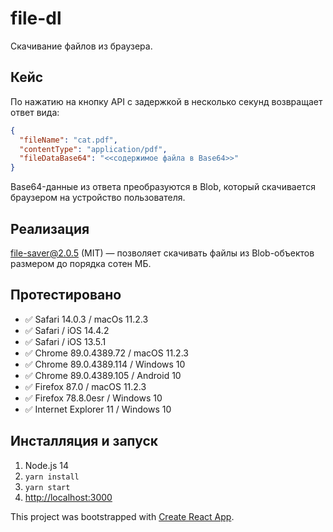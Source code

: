 # file-dl

Скачивание файлов из браузера. 

## Кейс

По нажатию на кнопку API c задержкой в несколько секунд возвращает ответ вида:
```json
{
  "fileName": "cat.pdf",
  "contentType": "application/pdf",
  "fileDataBase64": "<<содержимое файла в Base64>>"
}
```

Base64-данные из ответа преобразуются в Blob, который скачивается браузером на устройство пользователя.

## Реализация 

[file-saver@2.0.5](https://github.com/eligrey/FileSaver.js) (MIT) — 
позволяет скачивать файлы из Blob-объектов 
размером до порядка сотен МБ.


## Протестировано

- ✅ Safari 14.0.3 / macOs 11.2.3
- ✅ Safari / iOS 14.4.2 
- ✅ Safari / iOS 13.5.1
- ✅ Chrome 89.0.4389.72 / macOS 11.2.3
- ✅ Chrome 89.0.4389.114 / Windows 10
- ✅ Chrome 89.0.4389.105 / Android 10
- ✅ Firefox 87.0 / macOS 11.2.3
- ✅ Firefox 78.8.0esr / Windows 10
- ✅ Internet Explorer 11 / Windows 10


## Инсталляция и запуск

1. Node.js 14
2. `yarn install` 
3. `yarn start`
4. [http://localhost:3000](http://localhost:3000)

This project was bootstrapped with [Create React App](https://github.com/facebook/create-react-app).
